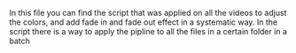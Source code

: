 In this file you can find the script that was applied on all the videos to adjust the colors, and add fade in and fade out effect in a systematic way.
In the script there is a way to apply the pipline to all the files in a certain folder in a batch

